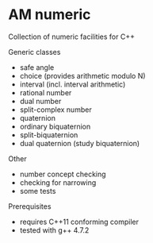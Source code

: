 AM numeric
==========

Collection of numeric facilities for C++


Generic classes
  - safe angle 
  - choice (provides arithmetic modulo N)
  - interval (incl. interval arithmetic)
  - rational number
  - dual number
  - split-complex number
  - quaternion  
  - ordinary biquaternion
  - split-biquaternion
  - dual quaternion (study biquaternion)  
    
Other
  - number concept checking
  - checking for narrowing
  - some tests

Prerequisites
  - requires C++11 conforming compiler
  - tested with g++ 4.7.2
